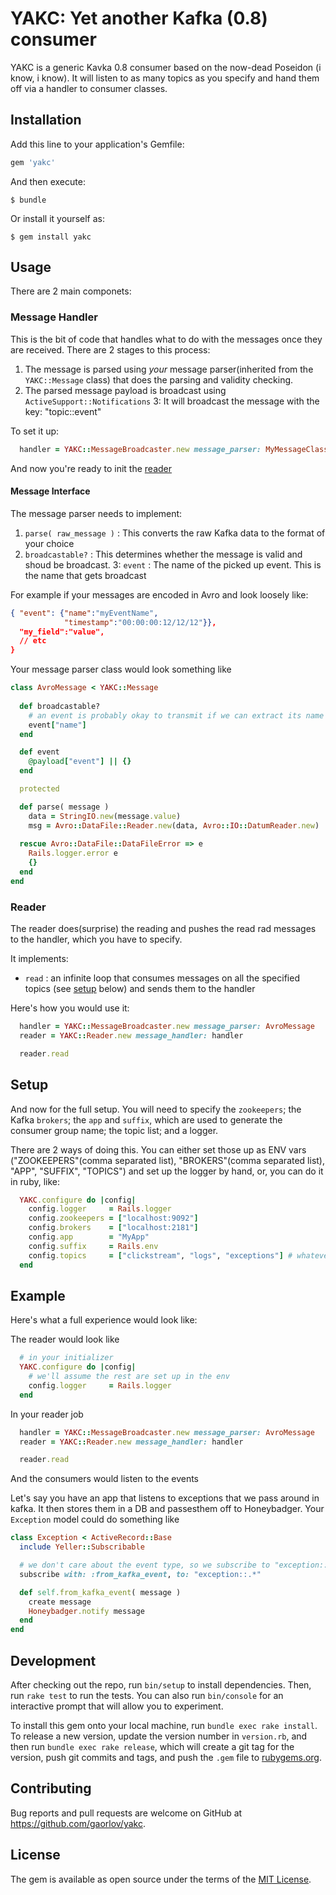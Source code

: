 # YAKC: Yet another Kafka (0.8) consumer

YAKC is a generic Kavka 0.8 consumer based on the now-dead Poseidon (i know, i know). It will listen to as many topics as you specify and hand them off via a handler to consumer classes.

## Installation

Add this line to your application's Gemfile:

```ruby
gem 'yakc'
```

And then execute:

    $ bundle

Or install it yourself as:

    $ gem install yakc

## Usage

There are 2 main componets:

### Message Handler

This is the bit of code that handles what to do with the messages once they are received. There are 2 stages to this process:

1. The message is parsed using *your* message parser(inherited from the `YAKC::Message` class) that does the parsing and validity checking. 
2. The parsed message payload is broadcast using `ActiveSupport::Notifications`
3: It will broadcast the message with the key: "topic::event"

To set it up:

```ruby
  handler = YAKC::MessageBroadcaster.new message_parser: MyMessageClass
```

And now you're ready to init the [reader](#reader)

#### Message Interface

The message parser needs to implement:

1. `parse( raw_message )` : This converts the raw Kafka data to the format of your choice
2. `broadcastable?` : This determines whether the message is valid and shoud be broadcast.
3: `event` : The name of the picked up event. This is the name that gets broadcast 

For example if your messages are encoded in Avro and look loosely like:
```json
{ "event": {"name":"myEventName",
            "timestamp":"00:00:00:12/12/12"}},
  "my_field":"value",
  // etc
}
```

Your message parser class would look something like

```ruby
class AvroMessage < YAKC::Message
  
  def broadcastable?
    # an event is probably okay to transmit if we can extract its name
    event["name"]
  end

  def event
    @payload["event"] || {}
  end

  protected

  def parse( message )
    data = StringIO.new(message.value)
    msg = Avro::DataFile::Reader.new(data, Avro::IO::DatumReader.new)
    
  rescue Avro::DataFile::DataFileError => e
    Rails.logger.error e
    {}
  end
end

```


### Reader

The reader does(surprise) the reading and pushes the read rad messages to the handler, which you have to specify.

It implements:

* `read` : an infinite loop that consumes messages on all the specified topics (see [setup](#setup) below) and sends them to the handler

Here's how you would use it:

```ruby
  handler = YAKC::MessageBroadcaster.new message_parser: AvroMessage
  reader = YAKC::Reader.new message_handler: handler

  reader.read
```

## Setup

And now for the full setup. You will need to specify the `zookeepers`; the Kafka `brokers`; the `app` and `suffix`, which are used to generate the consumer group name; the topic list; and a logger. 

There are 2 ways of doing this. You can either set those up as ENV vars ("ZOOKEEPERS"(comma separated list), "BROKERS"(comma separated list), "APP", "SUFFIX", "TOPICS") and set up the logger by hand, or, you can do it in ruby, like:

```ruby
  YAKC.configure do |config|
    config.logger     = Rails.logger
    config.zookeepers = ["localhost:9092"]
    config.brokers    = ["localhost:2181"]
    config.app        = "MyApp"
    config.suffix     = Rails.env
    config.topics     = ["clickstream", "logs", "exceptions"] # whatever you're listening for
  end
```

## Example

Here's what a full experience would look like:

The reader would look like
```ruby
  # in your initializer
  YAKC.configure do |config|
    # we'll assume the rest are set up in the env
    config.logger     = Rails.logger
  end
```

In your reader job

```ruby
  handler = YAKC::MessageBroadcaster.new message_parser: AvroMessage
  reader = YAKC::Reader.new message_handler: handler

  reader.read
```

And the consumers would listen to the events

Let's say you have an app that listens to exceptions that we pass around in kafka. It then stores them in a DB and passesthem off to Honeybadger. Your `Exception` model could do something like

```ruby
class Exception < ActiveRecord::Base
  include Yeller::Subscribable

  # we don't care about the event type, so we subscribe to "exception::.*"
  subscribe with: :from_kafka_event, to: "exception::.*"

  def self.from_kafka_event( message )
    create message
    Honeybadger.notify message
  end
end
```

## Development

After checking out the repo, run `bin/setup` to install dependencies. Then, run `rake test` to run the tests. You can also run `bin/console` for an interactive prompt that will allow you to experiment.

To install this gem onto your local machine, run `bundle exec rake install`. To release a new version, update the version number in `version.rb`, and then run `bundle exec rake release`, which will create a git tag for the version, push git commits and tags, and push the `.gem` file to [rubygems.org](https://rubygems.org).

## Contributing

Bug reports and pull requests are welcome on GitHub at https://github.com/gaorlov/yakc.


## License

The gem is available as open source under the terms of the [MIT License](http://opensource.org/licenses/MIT).

